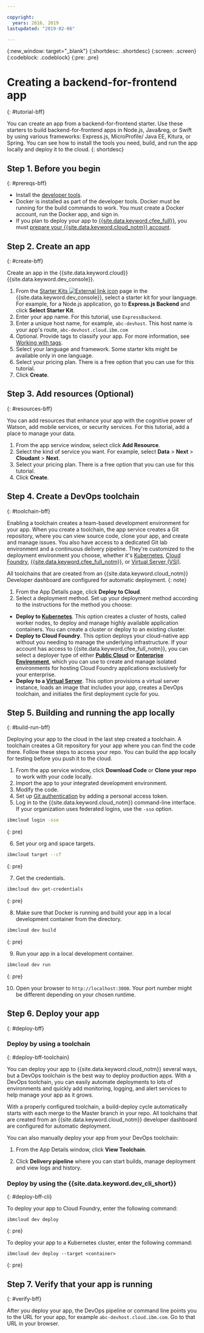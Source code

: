 ```yaml
---

copyright:
  years: 2016, 2019
lastupdated: "2019-02-06"

---
```


{:new_window: target="_blank"}
{:shortdesc: .shortdesc}
{:screen: .screen}
{:codeblock: .codeblock}
{:pre: .pre}

# Creating a backend-for-frontend app
{: #tutorial-bff}

You can create an app from a backend-for-frontend starter. Use these starters to build backend-for-frontend apps in Node.js, Java&reg, or Swift by using various frameworks: Express.js, MicroProfile/ Java EE, Kitura, or Spring. You can see how to install the tools you need, build, and run the app locally and deploy it to the cloud.
{: shortdesc}

## Step 1. Before you begin
{: #prereqs-bff}

* Install the [developer tools](/docs/cli/index.html#overview).
* Docker is installed as part of the developer tools. Docker must be running for the build commands to work. You must create a Docker account, run the Docker app, and sign in.
* If you plan to deploy your app to [{{site.data.keyword.cfee_full}}](/docs/cloud-foundry/index.html#about), you must [prepare your {{site.data.keyword.cloud_notm}} account](/docs/cloud-foundry/prepare-account.html#prepare).

## Step 2. Create an app
{: #create-bff}

Create an app in the {{site.data.keyword.cloud}} {{site.data.keyword.dev_console}}.

1. From the [Starter Kits ![External link icon](../../icons/launch-glyph.svg "External link icon")](https://{DomainName}/developer/appservice/starter-kits/) page in the {{site.data.keyword.dev_console}}, select a starter kit for your language. For example, for a Node.js application, go to **Express.js Backend** and click **Select Starter Kit**.
2. Enter your app name. For this tutorial, use `ExpressBackend`.
3. Enter a unique host name, for example, `abc-devhost`. This host name is your app's route, `abc-devhost.cloud.ibm.com`
4. Optional. Provide tags to classify your app. For more information, see [Working with tags](/docs/resources/tagging_resources.html#tag).
5. Select your language and framework. Some starter kits might be available only in one language.
6. Select your pricing plan. There is a free option that you can use for this tutorial.
7. Click **Create**.

## Step 3. Add resources (Optional)
{: #resources-bff}

You can add resources that enhance your app with the cognitive power of Watson, add mobile services, or security services. For this tutorial, add a place to manage your data.

1. From the app service window, select click **Add Resource**.
2. Select the kind of service you want. For example, select **Data** > **Next** > **Cloudant** > **Next**.
3. Select your pricing plan. There is a free option that you can use for this tutorial.
4. Click **Create**.

## Step 4. Create a DevOps toolchain
{: #toolchain-bff}

Enabling a toolchain creates a team-based development environment for your app. When you create a toolchain, the app service creates a Git repository, where you can view source code, clone your app, and create and manage issues. You also have access to a dedicated Git lab environment and a continuous delivery pipeline. They're customized to the deployment environment you choose, whether it's [Kubernetes](/docs/containers/container_index.html#container_index), [Cloud Foundry](/docs/cloud-foundry-public/about-cf.html#about-cf), [{{site.data.keyword.cfee_full_notm}}](/docs/cloud-foundry/index.html#about), or [Virtual Server (VSI)](/docs/vsi/vsi_index.html).

All toolchains that are created from an {{site.data.keyword.cloud_notm}} Developer dashboard are configured for automatic deployment.
{: note}

1. From the App Details page, click **Deploy to Cloud**.
2. Select a deployment method. Set up your deployment method according to the instructions for the method you choose:
  * **Deploy to [Kubernetes](/docs/apps/deploying/containers.html#containers)**. This option creates a cluster of hosts, called worker nodes, to deploy and manage highly available application containers. You can create a cluster or deploy to an existing cluster.
  * **Deploy to Cloud Foundry**. This option deploys your cloud-native app without you needing to manage the underlying infrastructure. If your account has access to {{site.data.keyword.cfee_full_notm}}, you can select a deployer type of either **[Public Cloud](/docs/cloud-foundry-public/about-cf.html#about-cf)** or **[Enterprise Environment](/docs/cloud-foundry-public/cfee.html#cfee)**, which you can use to create and manage isolated environments for hosting Cloud Foundry applications exclusively for your enterprise.
  * **Deploy to a [Virtual Server](/docs/apps/vsi-deploy.html#vsi-deploy)**. This option provisions a virtual server instance, loads an image that includes your app, creates a DevOps toolchain, and initiates the first deployment cycle for you.

## Step 5. Building and running the app locally
{: #build-run-bff}

Deploying your app to the cloud in the last step created a toolchain. A toolchain creates a Git repository for your app where you can find the code there. Follow these steps to access your repo. You can build the app locally for testing before you push it to the cloud.

1. From the app service window, click **Download Code** or **Clone your repo** to work with your code locally.
2. Import the app to your integrated development environment.
3. Modify the code.
4. Set up [Git authentication](/docs/services/ContinuousDelivery/git_working.html#git_authentication) by adding a personal access token.
5. Log in to the {{site.data.keyword.cloud_notm}} command-line interface. If your organization uses federated logins, use the `-sso` option.

  ```bash
  ibmcloud login -sso
  ```
  {: pre}

6. Set your org and space targets.

  ```bash
  ibmcloud target --cf
  ```
  {: pre}

7.  Get the credentials.

  ```bash
  ibmcloud dev get-credentials
  ```
  {: pre}

8. Make sure that Docker is running and build your app in a local development container from the directory.

  ```bash
  ibmcloud dev build
  ```
  {: pre}

9. Run your app in a local development container.

  ```bash
  ibmcloud dev run
  ```
  {: pre}

10.  Open your browser to `http://localhost:3000`. Your port number might be different depending on your chosen runtime.

## Step 6. Deploy your app
{: #deploy-bff}

### Deploy by using a toolchain
{: #deploy-bff-toolchain}

You can deploy your app to {{site.data.keyword.cloud_notm}} several ways, but a DevOps toolchain is the best way to deploy production apps. With a DevOps toolchain, you can easily automate deployments to lots of environments and quickly add monitoring, logging, and alert services to help manage your app as it grows.

With a properly configured toolchain, a build-deploy cycle automatically starts with each merge to the Master branch in your repo. All toolchains that are created from an {{site.data.keyword.cloud_notm}} developer dashboard are configured for automatic deployment.

You can also manually deploy your app from your DevOps toolchain:

1. From the App Details window, click **View Toolchain**.

2. Click **Delivery pipeline** where you can start builds, manage deployment and view logs and history.

### Deploy by using the {{site.data.keyword.dev_cli_short}}
{: #deploy-bff-cli}

To deploy your app to Cloud Foundry, enter the following command:

```
ibmcloud dev deploy
```
{: pre}

To deploy your app to a Kubernetes cluster, enter the following command:

```
ibmcloud dev deploy --target <container>
```
{: pre}

## Step 7. Verify that your app is running
{: #verify-bff}

After you deploy your app, the DevOps pipeline or command line points you to the URL for your app, for example `abc-devhost.cloud.ibm.com`. Go to that URL in your browser.

